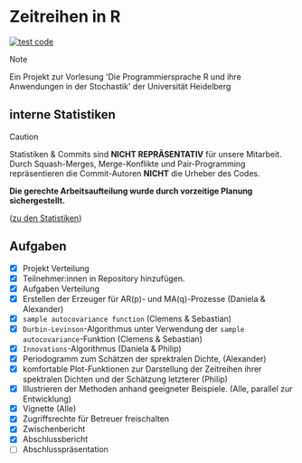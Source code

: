 # Zeitreihen in R
[![test code](https://github.com/sirpiksel/rLang-s24/actions/workflows/test.yml/badge.svg)](https://github.com/sirpiksel/rLang-s24/actions/workflows/test.yml)
> [!NOTE]
> Ein Projekt zur Vorlesung 'Die Programmiersprache R und ihre Anwendungen in der Stochastik' der Universität Heidelberg

## interne Statistiken
> [!CAUTION]
> Statistiken & Commits sind **NICHT REPRÄSENTATIV** für unsere Mitarbeit. \
> Durch Squash-Merges, Merge-Konflikte und Pair-Programming repräsentieren die Commit-Autoren **NICHT** die Urheber des Codes.

**Die gerechte Arbeitsaufteilung wurde durch vorzeitige Planung sichergestellt.**

([zu den Statistiken](STATS.md))

## Aufgaben
- [x] Projekt Verteilung
- [x] Teilnehmer:innen in Repository hinzufügen.
- [x] Aufgaben Verteilung
- [x] Erstellen der Erzeuger für AR(p)- und MA(q)-Prozesse (Daniela & Alexander)
- [x] `sample autocovariance function` (Clemens & Sebastian)
- [x] `Durbin-Levinson`-Algorithmus unter Verwendung der `sample autocovariance`-Funktion (Clemens & Sebastian)
- [x] `Innovations`-Algorithmus (Daniela & Philip)
- [x] Periodogramm zum Schätzen der sprektralen Dichte, (Alexander)
- [x] komfortable Plot-Funktionen zur Darstellung der Zeitreihen ihrer spektralen Dichten und der Schätzung letzterer (Philip)
- [x] Illustrieren der Methoden anhand geeigneter Beispiele. (Alle, parallel zur Entwicklung)
- [x] Vignette (Alle)
- [x] Zugriffsrechte für Betreuer freischalten
- [x] Zwischenbericht
- [x] Abschlussbericht
- [ ] Abschlusspräsentation